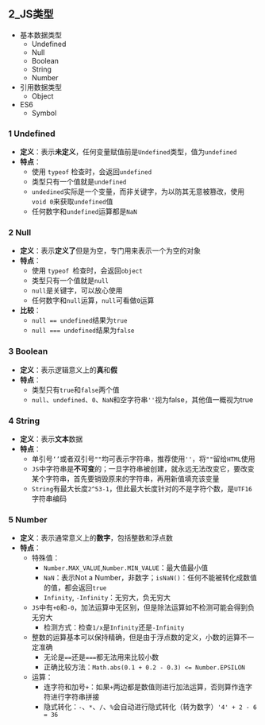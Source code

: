 ## 2_JS类型
- 基本数据类型
	- Undefined
	- Null
	- Boolean
	- String
	- Number
- 引用数据类型
	- Object
- ES6
	- Symbol


### 1 Undefined
- **定义**：表示**未定义**，任何变量赋值前是`Undefined`类型，值为`undefined`
- **特点**：
	- 使用 `typeof` 检查时，会返回`undefined`
	- 类型只有一个值就是`undefined`
	- `undedined`实际是一个变量，而非关键字，为以防其无意被篡改，使用`void 0`来获取`undefined`值
	- 任何数字和`undefined`运算都是`NaN`

### 2 Null
- **定义**：表示**定义了**但是为空，专门用来表示一个为空的对象
- **特点**：
	- 使用 `typeof `检查时，会返回`object`
	- 类型只有一个值就是`null`
	- `null`是关键字，可以放心使用
	- 任何数字和`null`运算，`null`可看做`0`运算
- **比较**：
	- `null == undefined`结果为`true`
	- `null === undefined`结果为`false`   

### 3 Boolean
- **定义**：表示逻辑意义上的**真**和**假**
- **特点**：
	- 类型只有`true`和`false`两个值
	- `null`、`undefined`、`0`、`NaN`和空字符串`''`视为false，其他值一概视为true

### 4 String
- **定义**：表示**文本**数据
- **特点**：
	- 单引号`‘’`或者双引号`""`均可表示字符串，推荐使用`''`，将`""`留给`HTML`使用
	- `JS`中字符串是**不可变**的；一旦字符串被创建，就永远无法改变它，要改变某个字符串，首先要销毁原来的字符串，再用新值填充该变量
	- `String`有最大长度`2^53-1`，但此最大长度针对的不是字符个数，是`UTF16`字符串编码

### 5 Number
- **定义**：表示通常意义上的**数字**，包括整数和浮点数
- **特点**：
	- 特殊值：
		- `Number.MAX_VALUE`,`Number.MIN_VALUE`：最大值最小值
		- `NaN`：表示Not a Number，非数字；`isNaN()`：任何不能被转化成数值的值，都会返回`true`
		- `Infinity`, `-Infinity`：无穷大，负无穷大
	- `JS`中有`+0`和`-0`，加法运算中无区别，但是除法运算如不检测可能会得到负无穷大
		- 检测方式：检查`1/x`是`Infinity`还是`-Infinity`
	- 整数的运算基本可以保持精确，但是由于浮点数的定义，小数的运算不一定准确
		- 无论是`==`还是`===`都无法用来比较小数
		- 正确比较方法：`Math.abs(0.1 + 0.2 - 0.3) <= Number.EPSILON`
	- 运算：
		- 连字符和加号`+`：如果`+`两边都是数值则进行加法运算，否则算作连字符进行字符串拼接
		- 隐式转化：`-`、`*`、`/`、`%`会自动进行隐式转化（转为数字）`'4' + 2 - 6 = 36`